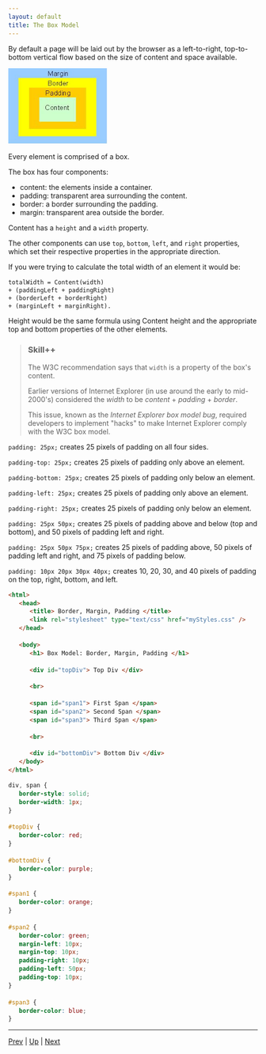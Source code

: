 ```yaml
---
layout: default
title: The Box Model
---
```


By default a page will be laid out by the browser as a left-to-right, top-to-bottom vertical flow based on the size of content and space available.

<img src="images/box-model.jpg" width="200"/>

Every element is comprised of a box.

The box has four components:
* content: the elements inside a container.
* padding: transparent area surrounding the content.
* border: a border surrounding the padding.
* margin: transparent area outside the border.

Content has a `height` and a `width` property.

The other components can use `top`, `bottom`, `left`, and `right` properties, which set their respective properties in the appropriate direction.

If you were trying to calculate the total width of an element it would be:

```
totalWidth = Content(width)
+ (paddingLeft + paddingRight)
+ (borderLeft + borderRight)
+ (marginLeft + marginRight).
```

Height would be the same formula using Content height and the appropriate top and bottom properties of the other elements.

> ### Skill++
> The W3C recommendation says that `width` is a property of the box's content.
>
> Earlier versions of Internet Explorer (in use around the early to mid-2000's) considered the _width_ to be _content_ + _padding_ + _border_.
>
> This issue, known as the _Internet Explorer box model bug_, required developers to implement "hacks" to make Internet Explorer comply with the W3C box model.

`padding: 25px;` creates 25 pixels of padding on all four sides.

`padding-top: 25px;` creates 25 pixels of padding only above an element.

`padding-bottom: 25px;` creates 25 pixels of padding only below an element.

`padding-left: 25px;` creates 25 pixels of padding only above an element.

`padding-right: 25px;` creates 25 pixels of padding only below an element.

`padding: 25px 50px;` creates 25 pixels of padding above and below (top and bottom), and 50 pixels of padding left and right.

`padding: 25px 50px 75px;` creates 25 pixels of padding above, 50 pixels of padding left and right, and 75 pixels of padding below.

`padding: 10px 20px 30px 40px;` creates 10, 20, 30, and 40 pixels of padding on the top, right, bottom, and left.


```html
<html>
   <head>
      <title> Border, Margin, Padding </title>
      <link rel="stylesheet" type="text/css" href="myStyles.css" />
   </head>

   <body>
      <h1> Box Model: Border, Margin, Padding </h1>

      <div id="topDiv"> Top Div </div>

      <br>

      <span id="span1"> First Span </span>
      <span id="span2"> Second Span </span>
      <span id="span3"> Third Span </span>

      <br>

      <div id="bottomDiv"> Bottom Div </div>
   </body>
</html>
```

```css
div, span {
   border-style: solid;
   border-width: 1px;
}

#topDiv {
   border-color: red;
}

#bottomDiv {
   border-color: purple;
}

#span1 {
   border-color: orange;
}

#span2 {
   border-color: green;
   margin-left: 10px;
   margin-top: 10px;
   padding-right: 10px;
   padding-left: 50px;
   padding-top: 10px;
}

#span3 {
   border-color: blue;
}
```

<hr>

[Prev](cssMoreSelectors.md) | [Up](README.md) | [Next](cssPositionRelative.md)

